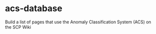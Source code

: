 # acs-database
Build a list of pages that use the Anomaly Classification System (ACS) on the SCP Wiki
